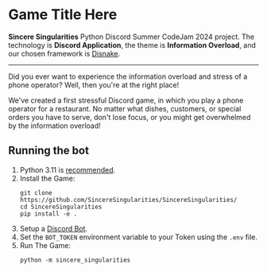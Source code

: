 # Game Title Here

**Sincere Singularities** Python Discord Summer CodeJam 2024 project.
The technology is **Discord Application**, the theme is **Information Overload**, and our chosen framework
is [Disnake](https://github.com/DisnakeDev/disnake/).

---

Did you ever want to experience the information overload and stress of a phone operator?
Well, then you're at the right place!

We've created a first stressful Discord game, in which you play a phone operator for a restaurant.
No matter what dishes, customers, or special orders you have to serve, don't lose focus, or you might get overwhelmed by
the information overload!

## Running the bot

1. Python 3.11 is [recommended](https://github.com/DisnakeDev/disnake/pull/1135#issuecomment-1847303628).
2. Install the Game:
    ```shell
   git clone https://github.com/SincereSingularities/SincereSingularities/
   cd SincereSingularities
   pip install -e .
    ```
3. Setup
   a [Discord Bot](https://docs.disnake.dev/en/stable/discord.html). <!-- TODO: explain better once we have an idea on how the bot works (e.g. what permissions are required) -->
4. Set the `BOT_TOKEN` environment variable to your Token using the `.env` file.
5. Run The Game:
   ```shell
   python -m sincere_singularities
    ```

